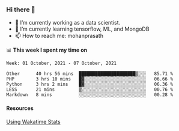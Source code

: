 ### Hi there 👋

- 🔭 I’m currently working as a data scientist.
- 🌱 I’m currently learning tensorflow, ML, and MongoDB
- 📫 How to reach me: mohanprasath

📊 **This week I spent my time on**
<!--START_SECTION:waka-->
```text
Week: 01 October, 2021 - 07 October, 2021

Other      40 hrs 56 mins  █████████████████████▒░░░   85.71 % 
PHP        3 hrs 10 mins   █▓░░░░░░░░░░░░░░░░░░░░░░░   06.66 % 
Python     3 hrs 2 mins    █▓░░░░░░░░░░░░░░░░░░░░░░░   06.36 % 
LESS       21 mins         ▒░░░░░░░░░░░░░░░░░░░░░░░░   00.76 % 
Markdown   8 mins          ░░░░░░░░░░░░░░░░░░░░░░░░░   00.28 % 
```
<!--END_SECTION:waka-->

#### Resources
[Using Wakatime Stats](https://github.com/marketplace/actions/waka-readme)
